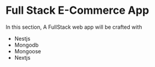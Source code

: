 # Full Stack E-Commerce App

In this section, A FullStack web app will be crafted with

- Nestjs
- Mongodb
- Mongoose
- Nextjs
